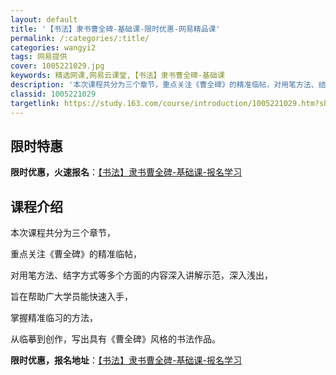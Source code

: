 ```yaml
---
layout: default
title: '【书法】隶书曹全碑-基础课-限时优惠-网易精品课'
permalink: /:categories/:title/
categories: wangyi2
tags: 网易提供
cover: 1005221029.jpg
keywords: 精选网课,网易云课堂,【书法】隶书曹全碑-基础课
description: '本次课程共分为三个章节，重点关注《曹全碑》的精准临帖，对用笔方法、结字方式等多个方面的内容深入讲解示范，深入浅出，旨在帮'
classid: 1005221029
targetlink: https://study.163.com/course/introduction/1005221029.htm?share=1&shareId=1025206652&utm_campaign=share&utm_medium=iphoneShare&utm_source=&utm_u=1025206652
---
```


## 限时特惠

**限时优惠，火速报名**：[【书法】隶书曹全碑-基础课-报名学习](https://study.163.com/course/introduction/1005221029.htm?share=1&shareId=1025206652&utm_campaign=share&utm_medium=iphoneShare&utm_source=&utm_u=1025206652)

## 课程介绍

本次课程共分为三个章节，

重点关注《曹全碑》的精准临帖，

对用笔方法、结字方式等多个方面的内容深入讲解示范，深入浅出，

旨在帮助广大学员能快速入手，

掌握精准临习的方法，

从临摹到创作，写出具有《曹全碑》风格的书法作品。

**限时优惠，报名地址**：[【书法】隶书曹全碑-基础课-报名学习](https://study.163.com/course/introduction/1005221029.htm?share=1&shareId=1025206652&utm_campaign=share&utm_medium=iphoneShare&utm_source=&utm_u=1025206652)

